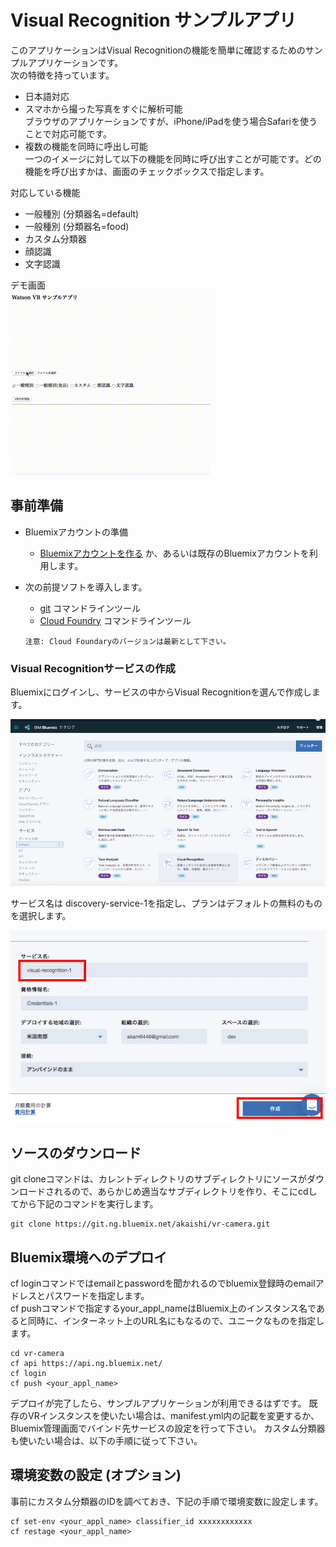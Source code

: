 # Visual Recognition サンプルアプリ 

このアプリケーションはVisual Recognitionの機能を簡単に確認するためのサンプルアプリケーションです。  
次の特徴を持っています。

* 日本語対応
* スマホから撮った写真をすぐに解析可能  
ブラウザのアプリケーションですが、iPhone/iPadを使う場合Safariを使うことで対応可能です。
* 複数の機能を同時に呼出し可能  
一つのイメージに対して以下の機能を同時に呼び出すことが可能です。どの機能を呼び出すかは、画面のチェックボックスで指定します。

対応している機能  

* 一般種別 (分類器名=default)
* 一般種別 (分類器名=food)
* カスタム分類器
* 顔認識
* 文字認識

デモ画面  
![デモ](readme_images/vr-demo.gif)

## 事前準備

* Bluemixアカウントの準備
    * [Bluemixアカウントを作る][sign_up] か、あるいは既存のBluemixアカウントを利用します。
* 次の前提ソフトを導入します。
    *  [git][git] コマンドラインツール
    *  [Cloud Foundry][cloud_foundry] コマンドラインツール

      注意: Cloud Foundaryのバージョンは最新として下さい。

### Visual Recognitionサービスの作成
Bluemixにログインし、サービスの中からVisual Recognitionを選んで作成します。  
  
![](readme_images/crt-vr-step1.png)  
  
サービス名は discovery-service-1を指定し、プランはデフォルトの無料のものを選択します。  
  
![](readme_images/crt-vr-step2.png)  
  

## ソースのダウンロード
git cloneコマンドは、カレントディレクトリのサブディレクトリにソースがダウンロードされるので、あらかじめ適当なサブディレクトリを作り、そこにcdしてから下記のコマンドを実行します。

    git clone https://git.ng.bluemix.net/akaishi/vr-camera.git

## Bluemix環境へのデプロイ
cf loginコマンドではemailとpasswordを聞かれるのでbluemix登録時のemailアドレスとパスワードを指定します。  
cf pushコマンドで指定するyour_appl_nameはBluemix上のインスタンス名であると同時に、インターネット上のURL名にもなるので、ユニークなものを指定します。  

    cd vr-camera
    cf api https://api.ng.bluemix.net/
    cf login
    cf push <your_appl_name>
デプロイが完了したら、サンプルアプリケーションが利用できるはずです。
既存のVRインスタンスを使いたい場合は、manifest.yml内の記載を変更するか、Bluemix管理画面でバインド先サービスの設定を行って下さい。
カスタム分類器も使いたい場合は、以下の手順に従って下さい。

## 環境変数の設定 (オプション)
事前にカスタム分類器のIDを調べておき、下記の手順で環境変数に設定します。

    cf set-env <your_appl_name> classifier_id xxxxxxxxxxxx
    cf restage <your_appl_name>


[cloud_foundry]: https://github.com/cloudfoundry/cli#downloads
[git]: https://git-scm.com/downloads
[sign_up]: https://bluemix.net/registration

